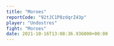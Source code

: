 ```yaml
---
title: "Moroes"
reportCode: "92tJC1P8zdqrZ43p"
player: "Undostres"
fight: "Moroes"
date: 2021-10-16T13:08:36.936000+00:00
---
```

